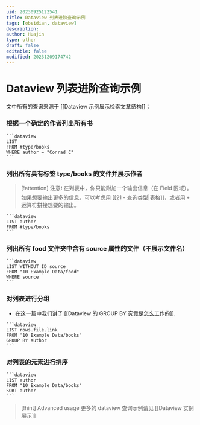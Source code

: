 ```yaml
---
uid: 20230925122541
title: Dataview 列表进阶查询示例
tags: [obsidian, dataview]
description: 
author: Huajin
type: other
draft: false
editable: false
modified: 20231209174742
---
```


# Dataview 列表进阶查询示例

文中所有的查询来源于 [[Dataview 示例展示检索文章结构]]；

### 根据一个确定的作者列出所有书

`````示例代码
```dataview
LIST
FROM #type/books 
WHERE author = "Conrad C"
```
`````

### 列出所有具有标签 type/books 的文件并展示作者

> [!attention] 注意❗
> 在列表中，你只能附加一个输出信息（在 Field 区域）。如果想要输出更多的信息，可以考虑用 [[21 - 查询类型|表格]]，或者用 `+` 运算符拼接想要的输出。

`````示例代码
```dataview
LIST author
FROM #type/books
```
`````

### 列出所有 food 文件夹中含有 source 属性的文件（不展示文件名）

`````示例代码
```dataview
LIST WITHOUT ID source
FROM "10 Example Data/food"
WHERE source
```
`````

### 对列表进行分组

- 在这一篇中我们讲了 [[Dataview 的 GROUP BY 究竟是怎么工作的]].

`````示例代码
```dataview
LIST rows.file.link
FROM "10 Example Data/books"
GROUP BY author
```
`````

### 对列表的元素进行排序

`````示例代码
```dataview
LIST author
FROM "10 Example Data/books"
SORT author
```
`````

> [!hint] Advanced usage
> 更多的 dataview 查询示例请见 [[Dataview 实例展示]]
